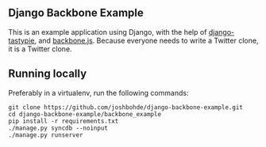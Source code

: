 Django Backbone Example
-----------------------

This is an example application using Django, with the help of [django-tastypie](https://github.com/toastdriven/django-tastypie), and [backbone.js](https://github.com/documentcloud/backbone). Because everyone needs to write a Twitter clone, it is a Twitter clone.


Running locally
---------------

Preferably in a virtualenv, run the following commands:

    git clone https://github.com/joshbohde/django-backbone-example.git
    cd django-backbone-example/backbone_example
    pip install -r requirements.txt
    ./manage.py syncdb --noinput
    ./manage.py runserver

